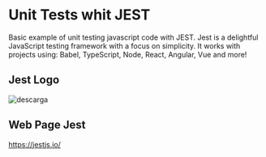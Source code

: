 # Unit Tests whit JEST
Basic example of unit testing javascript code with JEST. 
Jest is a delightful JavaScript testing framework with a focus on simplicity.
It works with projects using: Babel, TypeScript, Node, React, Angular, Vue and more!

## Jest Logo
![descarga](https://user-images.githubusercontent.com/48660555/138149222-8e4ec809-2f65-49bd-9c51-14e34ab634cc.png)

## Web Page Jest 
https://jestjs.io/
